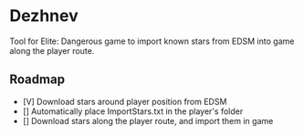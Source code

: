 # Dezhnev #

Tool for Elite: Dangerous game to import known stars from EDSM into game along 
the player route.

## Roadmap ##
* [V] Download stars around player position from EDSM
* [] Automatically place ImportStars.txt in the player's folder
* [] Download stars along the player route, and import them in game
